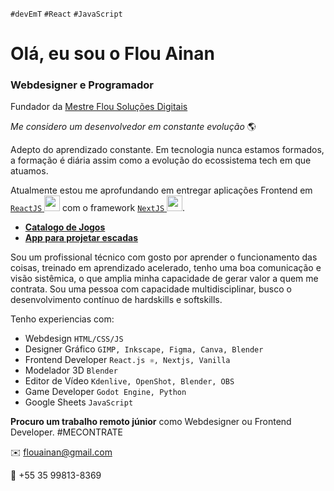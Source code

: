 `#devEmT` `#React` `#JavaScript`
# Olá, eu sou o Flou Ainan # 
### Webdesigner e Programador ###

Fundador da [Mestre Flou Soluções Digitais](https://www.mestreflou.com.br/)


*Me considero um desenvolvedor em constante evolução* 🌎 

Adepto do aprendizado constante. Em tecnologia nunca estamos formados, a formação é diária assim como a evolução do ecossistema tech em que atuamos.

Atualmente estou me aprofundando em entregar aplicações Frontend em [`ReactJS` <img src="https://upload.wikimedia.org/wikipedia/commons/a/a7/React-icon.svg" width="25" height="25" />](https://react.dev/) com o framework [`NextJS` <img src="https://static-00.iconduck.com/assets.00/next-js-icon-512x512-zuauazrk.png" width="25" height="25" />](https://nextjs.org/).


- **[Catalogo de Jogos](https://github.com/flou-ainan/my-games-catalog#my-games-catalog)**
- **[App para projetar escadas](https://github.com/flou-ainan/app-escadas-codeart#app-para-projetar-escadas)**

Sou um profissional técnico com gosto por aprender o funcionamento das coisas, treinado em aprendizado acelerado, tenho uma boa comunicação e visão sistêmica, o que amplia minha capacidade de gerar valor a quem me contrata. Sou uma pessoa com capacidade multidisciplinar, busco o desenvolvimento contínuo de hardskills e softskills.

Tenho experiencias com:
- Webdesign `HTML/CSS/JS`
- Designer Gráfico `GIMP, Inkscape, Figma, Canva, Blender`
- Frontend Developer `React.js ⚛️, Nextjs, Vanilla`
- Modelador 3D `Blender`
- Editor de Vídeo `Kdenlive, OpenShot, Blender, OBS`
- Game Developer `Godot Engine, Python`
- Google Sheets `JavaScript`

**Procuro um trabalho remoto júnior** como Webdesigner ou Frontend Developer.
#MECONTRATE

✉️ flouainan@gmail.com

💬 +55 35 99813-8369


